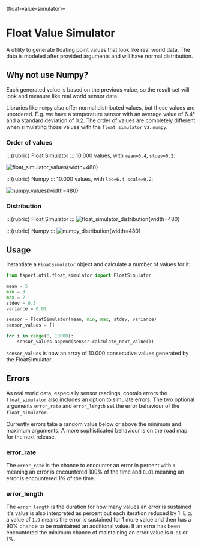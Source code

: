 (float-value-simulator)=
# Float Value Simulator

A utility to generate floating point values that look like real world data. The
data is modeled after provided arguments and will have normal distribution.

## Why not use Numpy?

Each generated value is based on the previous value, so the result set will
look and measure like real world sensor data.

Libraries like `numpy` also offer normal distributed values, but these values are
unordered. E.g. we have a temperature sensor with an average value of 6.4° and a
standard deviation of 0.2. The order of values are completely different when
simulating those values with the `float_simulator` vs. `numpy`.

### Order of values

:::{rubric} Float Simulator
:::
10.000 values, with `mean=6.4`, `stdev=0.2`:

![float_simulator_values](https://user-images.githubusercontent.com/453543/118516727-e0a5a080-b736-11eb-800f-be3caf77b195.png){width=480}

:::{rubric} Numpy
:::
10.000 values, with `loc=6.4`, `scale=0.2`:

![numpy_values](https://user-images.githubusercontent.com/453543/118516831-f7e48e00-b736-11eb-8a5c-047590767f7f.png){width=480}

### Distribution

:::{rubric} Float Simulator
:::
![float_simulator_distribution](https://user-images.githubusercontent.com/453543/118516654-cf5c9400-b736-11eb-8069-3ef85f22d5f4.png){width=480}

:::{rubric} Numpy
:::
![numpy_distribution](https://user-images.githubusercontent.com/453543/118516782-ed29f900-b736-11eb-8c69-47db9c5ab6a0.png){width=480}

## Usage

Instantiate a `FloatSimulator` object and calculate a number of values for it:

```python
from tsperf.util.float_simulator import FloatSimulator

mean = 5
min = 3
max = 7
stdev = 0.3
variance = 0.01

sensor = FloatSimulator(mean, min, max, stdev, variance)
sensor_values = []

for i in range(0, 10000):
    sensor_values.append(sensor.calculate_next_value())
```

`sensor_values` is now an array of 10.000 consecutive values generated by the FloatSimulator.

## Errors

As real world data, especially sensor readings, contain errors the `float_simulator` also includes an option to
simulate errors. The two optional arguments `error_rate` and `error_length` set the error behaviour of the
`float_simulator`.

Currently errors take a random value below or above the minimum and maximum arguments. A more sophisticated behaviour
is on the road map for the next release.

### error_rate

The `error_rate` is the chance to encounter an error in percent with `1` meaning an error is encountered 100% of the
time and `0.01` meaning an error is encountered 1% of the time.

### error_length

The `error_length` is the duration for how many values an error is sustained it's value is also interpreted as percent
but each iteration reduced by 1. E.g. a value of `1.9` means the error is sustained for 1 more value and then has a 90%
chance to be maintained an additional value. If an error has been encountered the minimum chance of maintaining an error
value is `0.01` or 1%.
